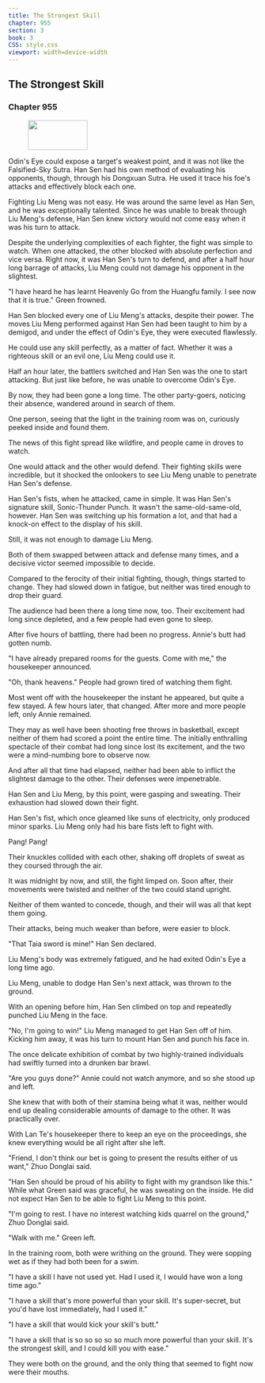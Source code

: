 ```yaml
---
title: The Strongest Skill
chapter: 955
section: 3
book: 3
CSS: style.css
viewport: width=device-width
---
```


## The Strongest Skill

### Chapter 955

<figure>
	<img src="../Images/gem.gif" alt="" id="gem" width="120" height="60" />
</figure>

Odin's Eye could expose a target's weakest point, and it was not like the Falsified-Sky Sutra. Han Sen had his own method of evaluating his opponents, though, through his Dongxuan Sutra. He used it trace his foe's attacks and effectively block each one.

Fighting Liu Meng was not easy. He was around the same level as Han Sen, and he was exceptionally talented. Since he was unable to break through Liu Meng's defense, Han Sen knew victory would not come easy when it was his turn to attack.

Despite the underlying complexities of each fighter, the fight was simple to watch. When one attacked, the other blocked with absolute perfection and vice versa. Right now, it was Han Sen's turn to defend, and after a half hour long barrage of attacks, Liu Meng could not damage his opponent in the slightest.

"I have heard he has learnt Heavenly Go from the Huangfu family. I see now that it is true." Green frowned.

Han Sen blocked every one of Liu Meng's attacks, despite their power. The moves Liu Meng performed against Han Sen had been taught to him by a demigod, and under the effect of Odin's Eye, they were executed flawlessly.

He could use any skill perfectly, as a matter of fact. Whether it was a righteous skill or an evil one, Liu Meng could use it.

Half an hour later, the battlers switched and Han Sen was the one to start attacking. But just like before, he was unable to overcome Odin's Eye.

By now, they had been gone a long time. The other party-goers, noticing their absence, wandered around in search of them.

One person, seeing that the light in the training room was on, curiously peeked inside and found them.

The news of this fight spread like wildfire, and people came in droves to watch.

One would attack and the other would defend. Their fighting skills were incredible, but it shocked the onlookers to see Liu Meng unable to penetrate Han Sen's defense.

Han Sen's fists, when he attacked, came in simple. It was Han Sen's signature skill, Sonic-Thunder Punch. It wasn't the same-old-same-old, however. Han Sen was switching up his formation a lot, and that had a knock-on effect to the display of his skill.

Still, it was not enough to damage Liu Meng.

Both of them swapped between attack and defense many times, and a decisive victor seemed impossible to decide.

Compared to the ferocity of their initial fighting, though, things started to change. They had slowed down in fatigue, but neither was tired enough to drop their guard.

The audience had been there a long time now, too. Their excitement had long since depleted, and a few people had even gone to sleep.

After five hours of battling, there had been no progress. Annie's butt had gotten numb.

"I have already prepared rooms for the guests. Come with me," the housekeeper announced.

"Oh, thank heavens." People had grown tired of watching them fight.

Most went off with the housekeeper the instant he appeared, but quite a few stayed. A few hours later, that changed. After more and more people left, only Annie remained.

They may as well have been shooting free throws in basketball, except neither of them had scored a point the entire time. The initially enthralling spectacle of their combat had long since lost its excitement, and the two were a mind-numbing bore to observe now.

And after all that time had elapsed, neither had been able to inflict the slightest damage to the other. Their defenses were impenetrable.

Han Sen and Liu Meng, by this point, were gasping and sweating. Their exhaustion had slowed down their fight.

Han Sen's fist, which once gleamed like suns of electricity, only produced minor sparks. Liu Meng only had his bare fists left to fight with.

Pang! Pang!

Their knuckles collided with each other, shaking off droplets of sweat as they coursed through the air.

It was midnight by now, and still, the fight limped on. Soon after, their movements were twisted and neither of the two could stand upright.

Neither of them wanted to concede, though, and their will was all that kept them going.

Their attacks, being much weaker than before, were easier to block.

"That Taia sword is mine!" Han Sen declared.

Liu Meng's body was extremely fatigued, and he had exited Odin's Eye a long time ago.

Liu Meng, unable to dodge Han Sen's next attack, was thrown to the ground.

With an opening before him, Han Sen climbed on top and repeatedly punched Liu Meng in the face.

"No, I'm going to win!" Liu Meng managed to get Han Sen off of him. Kicking him away, it was his turn to mount Han Sen and punch his face in.

The once delicate exhibition of combat by two highly-trained individuals had swiftly turned into a drunken bar brawl.

"Are you guys done?" Annie could not watch anymore, and so she stood up and left.

She knew that with both of their stamina being what it was, neither would end up dealing considerable amounts of damage to the other. It was practically over.

With Lan Te's housekeeper there to keep an eye on the proceedings, she knew everything would be all right after she left.

"Friend, I don't think our bet is going to present the results either of us want," Zhuo Donglai said.

"Han Sen should be proud of his ability to fight with my grandson like this." While what Green said was graceful, he was sweating on the inside. He did not expect Han Sen to be able to fight Liu Meng to this point.

"I'm going to rest. I have no interest watching kids quarrel on the ground," Zhuo Donglai said.

"Walk with me." Green left.

In the training room, both were writhing on the ground. They were sopping wet as if they had both been for a swim.

"I have a skill I have not used yet. Had I used it, I would have won a long time ago."

"I have a skill that's more powerful than your skill. It's super-secret, but you'd have lost immediately, had I used it."

"I have a skill that would kick your skill's butt."

"I have a skill that is so so so so so much more powerful than your skill. It's the strongest skill, and I could kill you with ease."

They were both on the ground, and the only thing that seemed to fight now were their mouths.